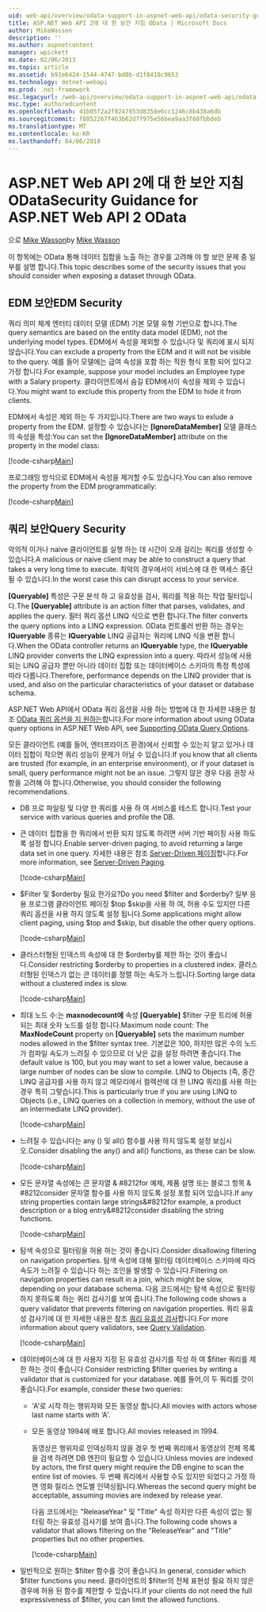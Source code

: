 ```yaml
---
uid: web-api/overview/odata-support-in-aspnet-web-api/odata-security-guidance
title: ASP.NET Web API 2에 대 한 보안 지침 OData | Microsoft Docs
author: MikeWasson
description: ''
ms.author: aspnetcontent
manager: wpickett
ms.date: 02/06/2013
ms.topic: article
ms.assetid: b91e6424-1544-4747-bd0b-d1f8418c9653
ms.technology: dotnet-webapi
ms.prod: .net-framework
msc.legacyurl: /web-api/overview/odata-support-in-aspnet-web-api/odata-security-guidance
msc.type: authoredcontent
ms.openlocfilehash: 41b05f2a2f8247853d8358e6cc1246c8b438a6db
ms.sourcegitcommit: f8852267f463b62d7f975e56bea9aa3f68fbbdeb
ms.translationtype: MT
ms.contentlocale: ko-KR
ms.lasthandoff: 04/06/2018
---
```

<a name="security-guidance-for-aspnet-web-api-2-odata"></a><span data-ttu-id="e335a-102">ASP.NET Web API 2에 대 한 보안 지침 OData</span><span class="sxs-lookup"><span data-stu-id="e335a-102">Security Guidance for ASP.NET Web API 2 OData</span></span>
====================
<span data-ttu-id="e335a-103">으로 [Mike Wasson](https://github.com/MikeWasson)</span><span class="sxs-lookup"><span data-stu-id="e335a-103">by [Mike Wasson](https://github.com/MikeWasson)</span></span>

<span data-ttu-id="e335a-104">이 항목에는 OData 통해 데이터 집합을 노출 하는 경우를 고려해 야 할 보안 문제 중 일부를 설명 합니다.</span><span class="sxs-lookup"><span data-stu-id="e335a-104">This topic describes some of the security issues that you should consider when exposing a dataset through OData.</span></span>

## <a name="edm-security"></a><span data-ttu-id="e335a-105">EDM 보안</span><span class="sxs-lookup"><span data-stu-id="e335a-105">EDM Security</span></span>

<span data-ttu-id="e335a-106">쿼리 의미 체계 엔터티 데이터 모델 (EDM) 기본 모델 유형 기반으로 합니다.</span><span class="sxs-lookup"><span data-stu-id="e335a-106">The query semantics are based on the entity data model (EDM), not the underlying model types.</span></span> <span data-ttu-id="e335a-107">EDM에서 속성을 제외할 수 있습니다 및 쿼리에 표시 되지 않습니다.</span><span class="sxs-lookup"><span data-stu-id="e335a-107">You can exclude a property from the EDM and it will not be visible to the query.</span></span> <span data-ttu-id="e335a-108">예를 들어 모델에는 급여 속성을 포함 하는 직원 형식 포함 되어 있다고 가정 합니다.</span><span class="sxs-lookup"><span data-stu-id="e335a-108">For example, suppose your model includes an Employee type with a Salary property.</span></span> <span data-ttu-id="e335a-109">클라이언트에서 숨길 EDM에서이 속성을 제외 수 있습니다.</span><span class="sxs-lookup"><span data-stu-id="e335a-109">You might want to exclude this property from the EDM to hide it from clients.</span></span>

<span data-ttu-id="e335a-110">EDM에서 속성은 제외 하는 두 가지입니다.</span><span class="sxs-lookup"><span data-stu-id="e335a-110">There are two ways to exlude a property from the EDM.</span></span> <span data-ttu-id="e335a-111">설정할 수 있습니다는 **[IgnoreDataMember]** 모델 클래스의 속성을 특성:</span><span class="sxs-lookup"><span data-stu-id="e335a-111">You can set the **[IgnoreDataMember]** attribute on the property in the model class:</span></span>

[!code-csharp[Main](odata-security-guidance/samples/sample1.cs)]

<span data-ttu-id="e335a-112">프로그래밍 방식으로 EDM에서 속성을 제거할 수도 있습니다.</span><span class="sxs-lookup"><span data-stu-id="e335a-112">You can also remove the property from the EDM programmatically:</span></span>

[!code-csharp[Main](odata-security-guidance/samples/sample2.cs)]

## <a name="query-security"></a><span data-ttu-id="e335a-113">쿼리 보안</span><span class="sxs-lookup"><span data-stu-id="e335a-113">Query Security</span></span>

<span data-ttu-id="e335a-114">악의적 이거나 naïve 클라이언트를 실행 하는 데 시간이 오래 걸리는 쿼리를 생성할 수 있습니다.</span><span class="sxs-lookup"><span data-stu-id="e335a-114">A malicious or naive client may be able to construct a query that takes a very long time to execute.</span></span> <span data-ttu-id="e335a-115">최악의 경우에서이 서비스에 대 한 액세스 중단 될 수 있습니다.</span><span class="sxs-lookup"><span data-stu-id="e335a-115">In the worst case this can disrupt access to your service.</span></span>

<span data-ttu-id="e335a-116">**[Queryable]** 특성은 구문 분석 하 고 유효성을 검사, 쿼리를 적용 하는 작업 필터입니다.</span><span class="sxs-lookup"><span data-stu-id="e335a-116">The **[Queryable]** attribute is an action filter that parses, validates, and applies the query.</span></span> <span data-ttu-id="e335a-117">필터 쿼리 옵션 LINQ 식으로 변환 합니다.</span><span class="sxs-lookup"><span data-stu-id="e335a-117">The filter converts the query options into a LINQ expression.</span></span> <span data-ttu-id="e335a-118">OData 컨트롤러 반환 하는 경우는 **IQueryable** 종류는 **IQueryable** LINQ 공급자는 쿼리에 LINQ 식을 변환 합니다.</span><span class="sxs-lookup"><span data-stu-id="e335a-118">When the OData controller returns an **IQueryable** type, the **IQueryable** LINQ provider converts the LINQ expression into a query.</span></span> <span data-ttu-id="e335a-119">따라서 성능에 사용 되는 LINQ 공급자 뿐만 아니라 데이터 집합 또는 데이터베이스 스키마의 특정 특성에 따라 다릅니다.</span><span class="sxs-lookup"><span data-stu-id="e335a-119">Therefore, performance depends on the LINQ provider that is used, and also on the particular characteristics of your dataset or database schema.</span></span>

<span data-ttu-id="e335a-120">ASP.NET Web API에서 OData 쿼리 옵션을 사용 하는 방법에 대 한 자세한 내용은 참조 [OData 쿼리 옵션을 지 원하는](supporting-odata-query-options.md)합니다.</span><span class="sxs-lookup"><span data-stu-id="e335a-120">For more information about using OData query options in ASP.NET Web API, see [Supporting OData Query Options](supporting-odata-query-options.md).</span></span>

<span data-ttu-id="e335a-121">모든 클라이언트 (예를 들어, 엔터프라이즈 환경)에서 신뢰할 수 있는지 알고 있거나 데이터 집합이 작으면 쿼리 성능이 문제가 아닐 수 있습니다.</span><span class="sxs-lookup"><span data-stu-id="e335a-121">If you know that all clients are trusted (for example, in an enterprise environment), or if your dataset is small, query performance might not be an issue.</span></span> <span data-ttu-id="e335a-122">그렇지 않은 경우 다음 권장 사항을 고려해 야 합니다.</span><span class="sxs-lookup"><span data-stu-id="e335a-122">Otherwise, you should consider the following recommendations.</span></span>

- <span data-ttu-id="e335a-123">DB 프로 파일링 및 다양 한 쿼리를 사용 하 여 서비스를 테스트 합니다.</span><span class="sxs-lookup"><span data-stu-id="e335a-123">Test your service with various queries and profile the DB.</span></span>
- <span data-ttu-id="e335a-124">큰 데이터 집합을 한 쿼리에서 반환 되지 않도록 하려면 서버 기반 페이징 사용 하도록 설정 합니다.</span><span class="sxs-lookup"><span data-stu-id="e335a-124">Enable server-driven paging, to avoid returning a large data set in one query.</span></span> <span data-ttu-id="e335a-125">자세한 내용은 참조 [Server-Driven 페이징](supporting-odata-query-options.md#server-paging)합니다.</span><span class="sxs-lookup"><span data-stu-id="e335a-125">For more information, see [Server-Driven Paging](supporting-odata-query-options.md#server-paging).</span></span> 

    [!code-csharp[Main](odata-security-guidance/samples/sample3.cs)]
- <span data-ttu-id="e335a-126">$Filter 및 $orderby 필요 한가요?</span><span class="sxs-lookup"><span data-stu-id="e335a-126">Do you need $filter and $orderby?</span></span> <span data-ttu-id="e335a-127">일부 응용 프로그램 클라이언트 페이징 $top $skip을 사용 하 여, 허용 수도 있지만 다른 쿼리 옵션을 사용 하지 않도록 설정 됩니다.</span><span class="sxs-lookup"><span data-stu-id="e335a-127">Some applications might allow client paging, using $top and $skip, but disable the other query options.</span></span> 

    [!code-csharp[Main](odata-security-guidance/samples/sample4.cs)]
- <span data-ttu-id="e335a-128">클러스터형된 인덱스의 속성에 대 한 $orderby를 제한 하는 것이 좋습니다.</span><span class="sxs-lookup"><span data-stu-id="e335a-128">Consider restricting $orderby to properties in a clustered index.</span></span> <span data-ttu-id="e335a-129">클러스터형된 인덱스가 없는 큰 데이터를 정렬 하는 속도가 느립니다.</span><span class="sxs-lookup"><span data-stu-id="e335a-129">Sorting large data without a clustered index is slow.</span></span> 

    [!code-csharp[Main](odata-security-guidance/samples/sample5.cs)]
- <span data-ttu-id="e335a-130">최대 노드 수:는 **maxnodecount에** 속성 **[Queryable]** $filter 구문 트리에 허용 되는 최대 숫자 노드를 설정 합니다.</span><span class="sxs-lookup"><span data-stu-id="e335a-130">Maximum node count: The **MaxNodeCount** property on **[Queryable]** sets the maximum number nodes allowed in the $filter syntax tree.</span></span> <span data-ttu-id="e335a-131">기본값은 100, 하지만 많은 수의 노드가 컴파일 속도가 느려질 수 있으므로 더 낮은 값을 설정 하려면 좋습니다.</span><span class="sxs-lookup"><span data-stu-id="e335a-131">The default value is 100, but you may want to set a lower value, because a large number of nodes can be slow to compile.</span></span> <span data-ttu-id="e335a-132">LINQ to Objects (즉, 중간 LINQ 공급자를 사용 하지 않고 메모리에서 컬렉션에 대 한 LINQ 쿼리)를 사용 하는 경우 특히 그렇습니다.</span><span class="sxs-lookup"><span data-stu-id="e335a-132">This is particularly true if you are using LINQ to Objects (i.e., LINQ queries on a collection in memory, without the use of an intermediate LINQ provider).</span></span> 

    [!code-csharp[Main](odata-security-guidance/samples/sample6.cs)]
- <span data-ttu-id="e335a-133">느려질 수 있습니다는 any () 및 all() 함수를 사용 하지 않도록 설정 보십시오.</span><span class="sxs-lookup"><span data-stu-id="e335a-133">Consider disabling the any() and all() functions, as these can be slow.</span></span> 

    [!code-csharp[Main](odata-security-guidance/samples/sample7.cs)]
- <span data-ttu-id="e335a-134">모든 문자열 속성에는 큰 문자열 & #8212for 예제, 제품 설명 또는 블로그 항목 & #8212consider 문자열 함수를 사용 하지 않도록 설정 포함 되어 있습니다.</span><span class="sxs-lookup"><span data-stu-id="e335a-134">If any string properties contain large strings&#8212for example, a product description or a blog entry&#8212consider disabling the string functions.</span></span> 

    [!code-csharp[Main](odata-security-guidance/samples/sample8.cs)]
- <span data-ttu-id="e335a-135">탐색 속성으로 필터링을 허용 하는 것이 좋습니다.</span><span class="sxs-lookup"><span data-stu-id="e335a-135">Consider disallowing filtering on navigation properties.</span></span> <span data-ttu-id="e335a-136">탐색 속성에 대해 필터링 데이터베이스 스키마에 따라 속도가 느려질 수 있습니다 하는 조인을 발생할 수 있습니다.</span><span class="sxs-lookup"><span data-stu-id="e335a-136">Filtering on navigation properties can result in a join, which might be slow, depending on your database schema.</span></span> <span data-ttu-id="e335a-137">다음 코드에서는 탐색 속성으로 필터링 하지 못하도록 하는 쿼리 검사기를 보여 줍니다.</span><span class="sxs-lookup"><span data-stu-id="e335a-137">The following code shows a query validator that prevents filtering on navigation properties.</span></span> <span data-ttu-id="e335a-138">쿼리 유효성 검사기에 대 한 자세한 내용은 참조 [쿼리 유효성 검사](supporting-odata-query-options.md#query-validation)합니다.</span><span class="sxs-lookup"><span data-stu-id="e335a-138">For more information about query validators, see [Query Validation](supporting-odata-query-options.md#query-validation).</span></span> 

    [!code-csharp[Main](odata-security-guidance/samples/sample9.cs)]
- <span data-ttu-id="e335a-139">데이터베이스에 대 한 사용자 지정 된 유효성 검사기를 작성 하 여 $filter 쿼리를 제한 하는 것이 좋습니다.</span><span class="sxs-lookup"><span data-stu-id="e335a-139">Consider restricting $filter queries by writing a validator that is customized for your database.</span></span> <span data-ttu-id="e335a-140">예를 들어,이 두 쿼리를 것이 좋습니다.</span><span class="sxs-lookup"><span data-stu-id="e335a-140">For example, consider these two queries:</span></span> 

  - <span data-ttu-id="e335a-141">'A'로 시작 하는 행위자와 모든 동영상 합니다.</span><span class="sxs-lookup"><span data-stu-id="e335a-141">All movies with actors whose last name starts with ‘A'.</span></span>
  - <span data-ttu-id="e335a-142">모든 동영상 1994에 배포 합니다.</span><span class="sxs-lookup"><span data-stu-id="e335a-142">All movies released in 1994.</span></span>

    <span data-ttu-id="e335a-143">동영상은 행위자로 인덱싱하지 않을 경우 첫 번째 쿼리에서 동영상의 전체 목록을 검색 하려면 DB 엔진이 필요할 수 있습니다.</span><span class="sxs-lookup"><span data-stu-id="e335a-143">Unless movies are indexed by actors, the first query might require the DB engine to scan the entire list of movies.</span></span> <span data-ttu-id="e335a-144">두 번째 쿼리에서 사용할 수도 있지만 되었다고 가정 하면 영화 릴리스 연도별 인덱싱됩니다.</span><span class="sxs-lookup"><span data-stu-id="e335a-144">Whereas the second query might be acceptable, assuming movies are indexed by release year.</span></span>

    <span data-ttu-id="e335a-145">다음 코드에서는 "ReleaseYear" 및 "Title" 속성 하지만 다른 속성이 없는 필터링 하는 유효성 검사기를 보여 줍니다.</span><span class="sxs-lookup"><span data-stu-id="e335a-145">The following code shows a validator that allows filtering on the "ReleaseYear" and "Title" properties but no other properties.</span></span>

    [!code-csharp[Main](odata-security-guidance/samples/sample10.cs)]
- <span data-ttu-id="e335a-146">일반적으로 원하는 $filter 함수를 것이 좋습니다.</span><span class="sxs-lookup"><span data-stu-id="e335a-146">In general, consider which $filter functions you need.</span></span> <span data-ttu-id="e335a-147">클라이언트의 $filter의 전체 표현성 필요 하지 않은 경우에 허용 된 함수를 제한할 수 있습니다.</span><span class="sxs-lookup"><span data-stu-id="e335a-147">If your clients do not need the full expressiveness of $filter, you can limit the allowed functions.</span></span>
